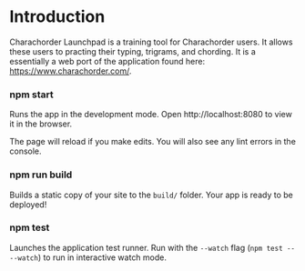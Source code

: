 # Introduction 
Charachorder Launchpad is a training tool for Charachorder users. It allows these users to practing their typing, trigrams, and chording. It is a essentially a web port of the application found here: https://www.charachorder.com/.

### npm start

Runs the app in the development mode.
Open http://localhost:8080 to view it in the browser.

The page will reload if you make edits.
You will also see any lint errors in the console.

### npm run build

Builds a static copy of your site to the `build/` folder.
Your app is ready to be deployed!

### npm test

Launches the application test runner.
Run with the `--watch` flag (`npm test -- --watch`) to run in interactive watch mode.
